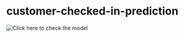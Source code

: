 # customer-checked-in-prediction

![Click here to check the model](https://sagarguttal-customer-checked-in-prediction-app-ye9jnp.streamlitapp.com/)
